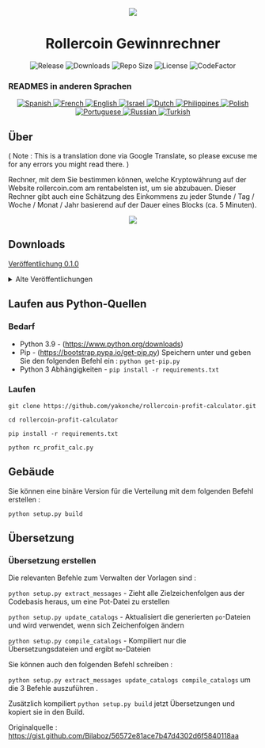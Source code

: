 <p align="center"><img src="https://i.imgur.com/UnThSPW.png"/></p>

<h1 align="center">Rollercoin Gewinnrechner</h1>

<p align="center">
  <img alt="Release" src="https://img.shields.io/github/v/release/yakonche/rollercoin-profit-calculator?style=flat-square&color=00b16a">
  <img alt="Downloads" src="https://img.shields.io/github/downloads/yakonche/rollercoin-profit-calculator/total?style=flat-square&color=0055A4">
  <img alt="Repo Size" src="https://img.shields.io/github/repo-size/yakonche/rollercoin-profit-calculator?style=flat-square&color=FFFFFF">
  <img alt="License" src="https://img.shields.io/github/license/yakonche/rollercoin-profit-calculator?style=flat-square&color=EF4135">
  <img alt="CodeFactor" src="https://www.codefactor.io/repository/github/yakonche/rollercoin-profit-calculator/badge?style=flat-square"/>
</p>

### READMES in anderen Sprachen

<p align="center">
  <a href="https://github.com/Yakonche/rollercoin-profit-calculator/blob/master/readmes/README-ES.md">
    <img alt="Spanish" src="https://user-images.githubusercontent.com/60564904/111508987-90b55800-874c-11eb-92ec-1d9fcbaf61b6.png">
  </a>
  <a href="https://github.com/Yakonche/rollercoin-profit-calculator/blob/master/readmes/README-FR.md">
    <img alt="French" src="https://user-images.githubusercontent.com/60564904/111509055-9f9c0a80-874c-11eb-851d-f82deebaa5c7.png">
  </a>
  <a href="https://github.com/Yakonche/rollercoin-profit-calculator/blob/master/README.md">
    <img alt="English" src="https://user-images.githubusercontent.com/60564904/111509126-b3477100-874c-11eb-9d87-0f484dfa3ff6.png">
  </a>
  <a href="https://github.com/Yakonche/rollercoin-profit-calculator/blob/master/readmes/README-IL.md">
    <img alt="Israel" src="https://user-images.githubusercontent.com/60564904/111509190-c4907d80-874c-11eb-85fd-9b3fe8e8632a.png">
  </a>
  <a href="https://github.com/Yakonche/rollercoin-profit-calculator/blob/master/readmes/README-NL.md">
    <img alt="Dutch" src="https://user-images.githubusercontent.com/60564904/111509270-da05a780-874c-11eb-9b81-38ec888946dc.png">
  </a>
  <a href="https://github.com/Yakonche/rollercoin-profit-calculator/blob/master/readmes/README-PH.md">
    <img alt="Philippines" src="https://user-images.githubusercontent.com/60564904/111509315-e427a600-874c-11eb-8e73-88d67a15c139.png">
  </a>
  <a href="https://github.com/Yakonche/rollercoin-profit-calculator/blob/master/readmes/README-PL.md">
    <img alt="Polish" src="https://user-images.githubusercontent.com/60564904/111509351-ee49a480-874c-11eb-9205-04cc7ed5eaaf.png">
  </a>
  <a href="https://github.com/Yakonche/rollercoin-profit-calculator/blob/master/readmes/README-PT.md">
    <img alt="Portuguese" src="https://user-images.githubusercontent.com/60564904/111509380-f73a7600-874c-11eb-8a88-6663d90e0f7f.png">
  </a>
  <a href="https://github.com/Yakonche/rollercoin-profit-calculator/blob/master/readmes/README-RU.md">
    <img alt="Russian" src="https://user-images.githubusercontent.com/60564904/111509415-002b4780-874d-11eb-99d3-f877f9744746.png">
  </a>
  <a href="https://github.com/Yakonche/rollercoin-profit-calculator/blob/master/readmes/README-TR.md">
    <img alt="Turkish" src="https://user-images.githubusercontent.com/60564904/111509458-0ae5dc80-874d-11eb-81ae-3a4775e11df5.png">
  </a>
</p>

Über
----

( Note : This is a translation done via Google Translate, so please excuse me for any errors you might read there. )

Rechner, mit dem Sie bestimmen können, welche Kryptowährung auf der Website rollercoin.com am rentabelsten ist, um sie abzubauen.
Dieser Rechner gibt auch eine Schätzung des Einkommens zu jeder Stunde / Tag / Woche / Monat / Jahr basierend auf der Dauer eines Blocks (ca. 5 Minuten).

<p align="center"><img src="https://user-images.githubusercontent.com/60564904/111250612-ec2cfc00-860d-11eb-98f3-bc8beb837055.png"/></p>

Downloads
---------

[Veröffentlichung 0.1.0](https://github.com/Yakonche/rollercoin-profit-calculator/releases/tag/0.1.0)

<details>
<summary>Alte Veröffentlichungen</summary>
* [Veröffentlichung 0.0.5](https://github.com/Yakonche/rollercoin-profit-calculator/releases/tag/0.0.5)
</details>

Laufen aus Python-Quellen
-------------------------

### Bedarf

* Python 3.9 - (https://www.python.org/downloads)
* Pip - (https://bootstrap.pypa.io/get-pip.py) Speichern unter und geben Sie den folgenden Befehl ein : `python get-pip.py`
* Python 3 Abhängigkeiten - `pip install -r requirements.txt`

### Laufen

`git clone https://github.com/yakonche/rollercoin-profit-calculator.git`

`cd rollercoin-profit-calculator`

`pip install -r requirements.txt`

`python rc_profit_calc.py`

Gebäude
-------

Sie können eine binäre Version für die Verteilung mit dem folgenden Befehl erstellen :

`python setup.py build`

Übersetzung
-----------

### Übersetzung erstellen

Die relevanten Befehle zum Verwalten der Vorlagen sind :

`python setup.py extract_messages` - Zieht alle Zielzeichenfolgen aus der Codebasis heraus, um eine Pot-Datei zu erstellen

`python setup.py update_catalogs` - Aktualisiert die generierten `po`-Dateien und wird verwendet, wenn sich Zeichenfolgen ändern

`python setup.py compile_catalogs` - Kompiliert nur die Übersetzungsdateien und ergibt `mo`-Dateien

Sie können auch den folgenden Befehl schreiben :

`python setup.py extract_messages update_catalogs compile_catalogs` um die 3 Befehle auszuführen .

Zusätzlich kompiliert `python setup.py build` jetzt Übersetzungen und kopiert sie in den Build.



Originalquelle : https://gist.github.com/Bilaboz/56572e81ace7b47d4302d6f5840118aa
